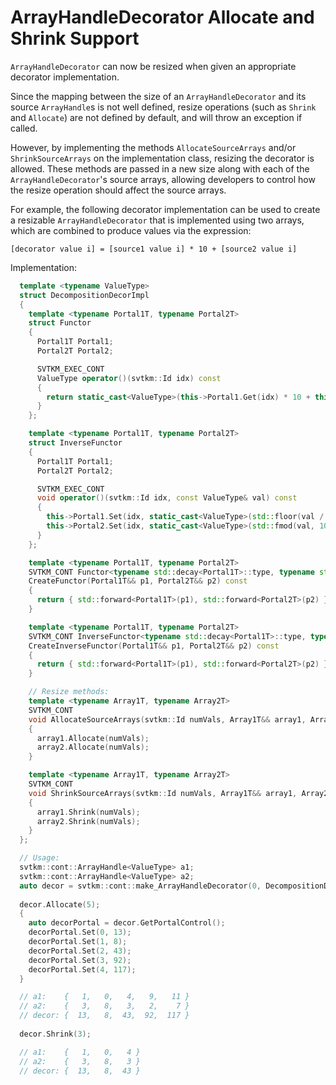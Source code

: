 # ArrayHandleDecorator Allocate and Shrink Support

`ArrayHandleDecorator` can now be resized when given an appropriate 
decorator implementation.

Since the mapping between the size of an `ArrayHandleDecorator` and its source
`ArrayHandle`s is not well defined, resize operations (such as `Shrink` and 
`Allocate`) are not defined by default, and will throw an exception if called.

However, by implementing the methods `AllocateSourceArrays` and/or
`ShrinkSourceArrays` on the implementation class, resizing the decorator is 
allowed. These methods are passed in a new size along with each of the 
`ArrayHandleDecorator`'s source arrays, allowing developers to control how
the resize operation should affect the source arrays.

For example, the following decorator implementation can be used to create a
resizable `ArrayHandleDecorator` that is implemented using two arrays, which
are combined to produce values via the expression:

```
[decorator value i] = [source1 value i] * 10 + [source2 value i]
```

Implementation:

```c++
  template <typename ValueType>
  struct DecompositionDecorImpl
  {
    template <typename Portal1T, typename Portal2T>
    struct Functor
    {
      Portal1T Portal1;
      Portal2T Portal2;

      SVTKM_EXEC_CONT
      ValueType operator()(svtkm::Id idx) const
      {
        return static_cast<ValueType>(this->Portal1.Get(idx) * 10 + this->Portal2.Get(idx));
      }
    };

    template <typename Portal1T, typename Portal2T>
    struct InverseFunctor
    {
      Portal1T Portal1;
      Portal2T Portal2;

      SVTKM_EXEC_CONT
      void operator()(svtkm::Id idx, const ValueType& val) const
      {
        this->Portal1.Set(idx, static_cast<ValueType>(std::floor(val / 10)));
        this->Portal2.Set(idx, static_cast<ValueType>(std::fmod(val, 10)));
      }
    };

    template <typename Portal1T, typename Portal2T>
    SVTKM_CONT Functor<typename std::decay<Portal1T>::type, typename std::decay<Portal2T>::type>
    CreateFunctor(Portal1T&& p1, Portal2T&& p2) const
    {
      return { std::forward<Portal1T>(p1), std::forward<Portal2T>(p2) };
    }

    template <typename Portal1T, typename Portal2T>
    SVTKM_CONT InverseFunctor<typename std::decay<Portal1T>::type, typename std::decay<Portal2T>::type>
    CreateInverseFunctor(Portal1T&& p1, Portal2T&& p2) const
    {
      return { std::forward<Portal1T>(p1), std::forward<Portal2T>(p2) };
    }

    // Resize methods:
    template <typename Array1T, typename Array2T>
    SVTKM_CONT
    void AllocateSourceArrays(svtkm::Id numVals, Array1T&& array1, Array2T&& array2) const
    {
      array1.Allocate(numVals);
      array2.Allocate(numVals);
    }

    template <typename Array1T, typename Array2T>
    SVTKM_CONT
    void ShrinkSourceArrays(svtkm::Id numVals, Array1T&& array1, Array2T&& array2) const
    {
      array1.Shrink(numVals);
      array2.Shrink(numVals);
    }
  };

  // Usage:
  svtkm::cont::ArrayHandle<ValueType> a1;
  svtkm::cont::ArrayHandle<ValueType> a2;
  auto decor = svtkm::cont::make_ArrayHandleDecorator(0, DecompositionDecorImpl<ValueType>{}, a1, a2);
  
  decor.Allocate(5);
  {
    auto decorPortal = decor.GetPortalControl();
    decorPortal.Set(0, 13);
    decorPortal.Set(1, 8);
    decorPortal.Set(2, 43);
    decorPortal.Set(3, 92);
    decorPortal.Set(4, 117);
  }

  // a1:    {   1,   0,   4,   9,   11 }
  // a2:    {   3,   8,   3,   2,    7 }
  // decor: {  13,   8,  43,  92,  117 }
 
  decor.Shrink(3);

  // a1:    {   1,   0,   4 }
  // a2:    {   3,   8,   3 }
  // decor: {  13,   8,  43 }

```
